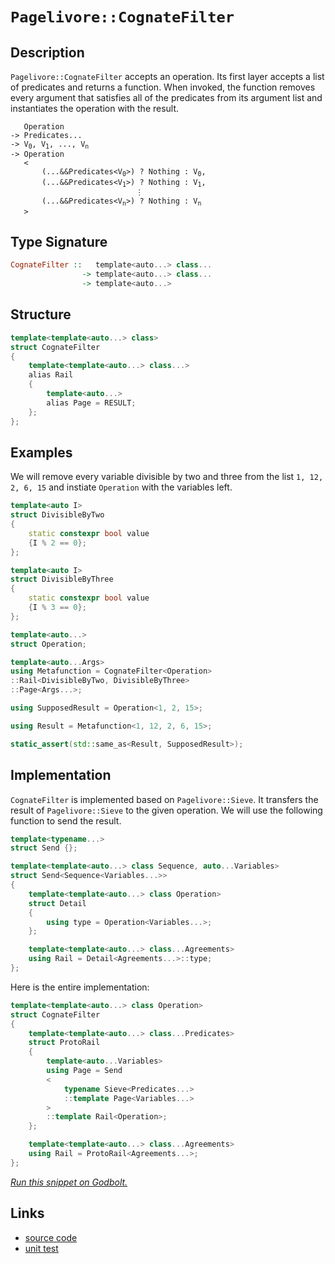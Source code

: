 <!-- Copyright 2024 Feng Mofan
SPDX-License-Identifier: Apache-2.0 -->

# `Pagelivore::CognateFilter`

## Description

`Pagelivore::CognateFilter` accepts an operation. Its first layer accepts a list of predicates and returns a function.
When invoked, the function removes every argument that satisfies all of the predicates from its argument list and instantiates the operation with the result.

<pre><code>   Operation
-> Predicates...
-> V<sub>0</sub>, V<sub>1</sub>, ..., V<sub>n</sub>
-> Operation
   <
       (...&&Predicates&lt;V<sub>0</sub>&gt;) ? Nothing : V<sub>0</sub>,
       (...&&Predicates&lt;V<sub>1</sub>&gt;) ? Nothing : V<sub>1</sub>,
                            &vellip;
       (...&&Predicates&lt;V<sub>n</sub>&gt;) ? Nothing : V<sub>n</sub>
   ></code></pre>

## Type Signature

```Haskell
CognateFilter ::   template<auto...> class...
                -> template<auto...> class...
                -> template<auto...>
```

## Structure

```C++
template<template<auto...> class>
struct CognateFilter
{
    template<template<auto...> class...>
    alias Rail
    {
        template<auto...>
        alias Page = RESULT;
    };
};
```

## Examples

We will remove every variable divisible by two and three from the list `1, 12, 2, 6, 15` and instiate `Operation` with the variables left.

```C++
template<auto I>
struct DivisibleByTwo
{
    static constexpr bool value
    {I % 2 == 0};
};

template<auto I>
struct DivisibleByThree
{
    static constexpr bool value
    {I % 3 == 0};
};

template<auto...>
struct Operation;

template<auto...Args>
using Metafunction = CognateFilter<Operation>
::Rail<DivisibleByTwo, DivisibleByThree>
::Page<Args...>;

using SupposedResult = Operation<1, 2, 15>;

using Result = Metafunction<1, 12, 2, 6, 15>;

static_assert(std::same_as<Result, SupposedResult>);
```

## Implementation

`CognateFilter` is implemented based on `Pagelivore::Sieve`.
It transfers the result of `Pagelivore::Sieve` to the given operation.
We will use the following function to send the result.

```C++
template<typename...>
struct Send {};

template<template<auto...> class Sequence, auto...Variables>
struct Send<Sequence<Variables...>>
{
    template<template<auto...> class Operation>
    struct Detail
    {
        using type = Operation<Variables...>;
    };

    template<template<auto...> class...Agreements>
    using Rail = Detail<Agreements...>::type;
};
```

Here is the entire implementation:

```C++
template<template<auto...> class Operation>
struct CognateFilter
{
    template<template<auto...> class...Predicates>
    struct ProtoRail
    {
        template<auto...Variables>
        using Page = Send
        <
            typename Sieve<Predicates...>
            ::template Page<Variables...>
        >
        ::template Rail<Operation>;
    };

    template<template<auto...> class...Agreements>
    using Rail = ProtoRail<Agreements...>;
};
```

[*Run this snippet on Godbolt.*](https://godbolt.org/#z:OYLghAFBqd5QCxAYwPYBMCmBRdBLAF1QCcAaPECAMzwBtMA7AQwFtMQByARg9KtQYEAysib0QXACx8BBAKoBnTAAUAHpwAMvAFYTStJg1DIApACYAQuYukl9ZATwDKjdAGFUtAK4sGEgGykrgAyeAyYAHI%2BAEaYxBIAzIEADqgKhE4MHt6%2BAaSp6Y4CoeFRLLHxXEm2mPZFDEIETMQE2T5%2BXIF2mA6Zjc0EJZExcYldTS1tuZ22E4Nhw%2BWjVf4AlLaoXsTI7BzmCWHI3lgA1CYJbl6OtIQAnufYJhoAgvuHx5hnF8gKBOhYVAeT1eZgODCOXlO5zcBFuyUwAH0CMQmIQFECXsCAPQAKjxOJOQkwAEcvAw8AA3EjsEAAFTheFEtGUTF%2Bn3xOKxwIImBYyQMPOhsPhzDYADoJRjnr9iF4HCd6clGWIWWyzgB2KzqgAi5ysmJeWKxJwsrM%2BbjNIGB3N5/KYgouwsYrE%2BLOQAGtMOgiaTGDspTK5QQFQymaqHW43Z7vSSvH7MFKTJrgSdUycvOkjCcnV9tSco16fXHwQmEvrXjq9dbDcaAEo9LbpCnmy3V548vkChOYi4ptMdu0RphXVASsUPE5HVkKQmx%2BPPUh91MDrvQ4dEMcTqcKGdF%2BM2JcndejiUANWaeCY0Xo0tIZxeaaPI7H5%2BIl%2BvmAsCkXD/7cOd4oSgA8gQCBxOiPaPC8gbyoqyrMqyEZ7iWrwXK%2B743gom4JNgd7ITsVhoReV70F%2B2G4ScIFgcQWGSjh1rJr%2BqYZmEwDZv%2BuYhkqYaId2zyPtCh6PvhmCoW46EkaJtFineEkfmRdG4UJaZUeBm5MV82AgCATpVpilZlm2K72nxgkacZEZOqKmB3se5GTgYO6zr6KE/vx/a2qujr/tZtnPopDnTs5xYEW5j5WS6CoLoeEVsAqB4aXZZ7ER%2Bt73u5qZJWKcmkd%2BMU%2BS6Y6qTR1r0dByJBlx8HhqWbgiWJtILicOVSeReFziWhFuLSNjNSluVtZRoFqYpDHlo%2BLFZjm5x5nBPFsoeZkZY%2BwXztCjV3r89qMgioi/OtqHYBALXSqsY6bU0jjILtiEHQ8x39Z%2BChnYpYUramxXSYtOHabphn6bq/2vIaHKEggVwEPQJwclyLwWbVWUBhV8pCODBCQ6W5bYqDQh4JgzbQ/isPtp5JlCqTQ7%2BeOOGBTuY7KMQXrKjy6JldKyPBrj%2BOmYxy3w2uI59W%2BklSo%2BMHBtqmBNHQ6UCZq6aZmx00JHmqMQ/Qgn0WWGqA1j5kUwjgstaLaaM6SeCMzOEAMKgwYQJuZj%2BOY/gM0zogs9Cxs/SAFJiHGqyrIe4snJL0u0J7j0m6mSYWArrHsfCnFq%2BjGtEcLH5AtrSa6224UGwLG7Jen9Cs1By2TWxLLAJ8M1VfNgoaUKBVxaHqLh2nGGYKXv3/uRPfwnpFY5wazy4vis4MOghN4sT/PeSKhWjeVsoo64GpasPwMk52ZOOvnFyIzT267h1Ox%2BYX2WPaXwLB0Sk/QiJEfF135GJrzec75Z%2B8WlTW6OTOQF4QonqFHE4wdW50EWu/d6ccpocVroAuI20BBP07l9LW400zZ0HjFb%2Bc8f4Xz/tOMczxgCM15IwAg18NIVxOLWNunEIHtzcKQ8hbBBDoK0jpf8OCDJ61HqDDwwBmA8gAGJ0B5MQaenIbSf1qvgw%2B2BaYAKAcghgSMV7BiESIzA4jaCSLGrguR5NjEH1/kff%2B9NGb4Hdl3UBwcGa21QPQyBjdoHvQUVTFq1DloTUVvmJg1ck6uGUtHXsGkYEJwAp8LmzZoSuxsSZThoSVq/QNgE6uqDJLJIiVgtmkS0lyLoW3aEiDgGZEzpg6OfDc4eVMTCb%2BijlEkLIZgChHDQG0JcbQTijiiDdOhKwtp7CqGvyBtg8ZIMOTTOmcTMeeIFRdyodIuZMy1kzzbG8cEHwviXGuHcRMUyFnakpHgdI8lbi0gAO6oBWbIwchsiAnAAJIaMqicikZy8AXOuagQxGktpXUnAINkqhkhSOiKgTwJxfbeD4nLCwzyzhmAAKwnDMLmWuGgJlYxqSPeZBIPlfJ%2BQgchdy4aNMFq8tm4DTnnNIpc0lbT/nLUBYyYFDBQXgpOJC6FsK4xQMRcitFCRMUqxONivFQ8cFHIJGUtR5Lt4PILieamZdg7ypAZMgR49sCqFYPydkRMjKUovs8YgwAfG0IALJSyYFQMkvQBCcW0SZPRBiLiaoqWzbSAyLhEvpZ%2BS5Ny7wBu%2BQy2kTLSxl20lXWq5rLVjP4bQoQXhkgFC9PWBQXh9GcS9Sgi4XA7xmDvFwFFlS2xdK7jm4MtdbVNAdeCLVbgi0nC4CW9Fd5AhtvLRgtsbLrrTjiAQCAvx0DaQUC6BErJoRZprXhNNGb0Bzv0Q8QOZYODrFoJwFFvA/AcC0KQVAnA3DWGsGAzY2wa6gh4KQAgmhN3rHdCAFFZgxTqjMJIAAHF%2BlFGgACcr6ND%2BC/QkfQnBJC8BYBIDQGhSD7sPcejgvAFAgDg/eg9m7SBwFgDARAIBNgEGSFccglA0B8joHECILpOCqC/f4AAtP4SQJxgDIGQG2yQYozC8CZkQN846i38EECIMQ7ApAyEEIoFQ6hMOkF0EWq5KJkicB4Funde6H1Hs4EBK4xHgyoCoCcOjjHmOsfY5x7jJwIAeAo/QKR%2BwuCrF4BhrQ6wIBIHI0qezpGIBeco/EYAUgS00H0eBSg0QtPRDCM0W4qneDReYMQW4QFojaB6Bh295GRlAQYLQOLcmsDRC8MAC0tBaCoe4LwLALBDDAHEIVi2GXKRdy05gVQDYeTxfIIIWoWmbjRBRMljwWAtPIjwNBqrpBmzEEhUoSWtWjA3CMA%2B9YVADCWtPHjK5iD923uE8IJk4npAHek2oLTCn9B1ZQGeyw%2BhvmocgOsVAyR6iVYY2OmaphLDWDMIhmbAnWtPZqHUTILhJ5TA6EESeQwygVD0AUDIAhIcI7SEjhgsORiVBB81gQ/RJieHaHoboTqGhzEx0sbHW0Cc5Ch9T%2BYpQscSHWAoS9OxmfgY4Lu%2BDWmkPGfo0xljbGONSCsxAXAhASDIoSE5lzq31hgSYFgeIEAn0gEkAkMU/6EjqkkBoSQn7/CwZRf4f9nPIOkGgzLsU/hOhfv/V%2BzoKLJBlu14EBDvAkMobQ3e1b2G8MeYI3pkjFA/OoDs1RmjHBmgsApOqBjTBApZi4P%2BsUXAxSHr4yQPAgnJOHbExIE7sgzuycPboEtSmmAqaq%2Bprnmm5NId00Rq4JxDNHmILH%2BPiepzJ9T%2BnjQ1nbPebiNLswznfeYfc558Pw%2ByCh/8/ZkAMe48MZ70F/9XA4OhckahiAkW5OJdi91w/yXUvpYcN17LlDcv5a00VkrZWKvdZq3Vhrh78CM16M2SrmeOvICuLsLemEDyNunJgNkNrcCNrsIeuNpNrejNnNpgAtq/qxH7utoEgoFtpgDtiKN1gdqJuIBJqdkoOdnJuXlditt9lYHdgNo9qrkeq9pkO9p9irFQb9v9nEIDnQSzrULjn4BAK4CjkWiEAsHDssPkGjvUEIRIYUJkBTvDkWiTvUPjq0ITtMDjqTiofIeIfTtIfTtoZUCzmzuJrXtzh7tphwO3p3gnknmxCnmnhntZhLvxtLrLhPm5grpgErqMPQaARblbqnvruqCiv%2BuqOqAkAbpIMxkWuYV7rYD7q5lhjhvhoRvpr5gvpHmwJwDHmZiwAoBSBxhSPYV2L8LxvgPxjnnoPgUdoXnniXhdiAGBpXtXmppzmYbzjpsHgZkZjkSxnkQUTCsUUknbEPgFtLgkOPokVPigDPgFukbMYvgUemgiEUf%2BgiCUQQNOh3sxnwBIuFnvlFjFslsfkcSlmlhlpfuHjlnlgVu/pgMVqVmIE/lNi/kttAdVk1l/q1nJu1p1oAbwMAX1mAd8hAVAWNm%2BHAbwAgWkEgbyCgStpPnwBtpgdtrtngbIAQcdnUSQaXjoI0RQcYLdjYLQfAM9owSCpwFiGOjdj9pYH9p7gDjnkDvQUoWDgIRDmoVDiIYzpTqjrIcjpyXyejgYcTrwZoXMHoWKcoeTqIUzooRKYKfKQMCKU5hsFsOzqqaAe0Q3pwFYbkfkYUUMSzHbM4VLo5pMfLqQIrsrpQLXv4SAGYKngkAkCin%2Bi7rBs6eqCBjzjqchvEehpac%2BpIOqNxsEVwFIP%2BkEdrlwOqJzgkPXohpwHLpPrXjxj6YmX6VMesDNukM4JIEAA)

## Links

- [source code](../../../../conceptrodon/descend/descend/pagelivore/cognate_filter.hpp)
- [unit test](../../../../tests/unit/metafunctions/pagelivore/cognate_filter.test.hpp)
